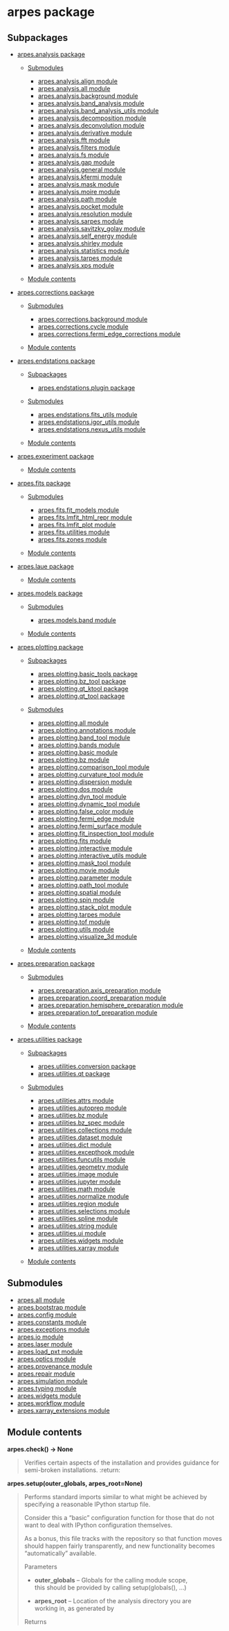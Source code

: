 arpes package
=============

Subpackages
-----------

-   [arpes.analysis package](arpes.analysis)  
    -   [Submodules](arpes.analysis#submodules)  
        -   [arpes.analysis.align module](arpes.analysis.align)
        -   [arpes.analysis.all module](arpes.analysis.all)
        -   [arpes.analysis.background
            module](arpes.analysis.background)
        -   [arpes.analysis.band\_analysis
            module](arpes.analysis.band_analysis)
        -   [arpes.analysis.band\_analysis\_utils
            module](arpes.analysis.band_analysis_utils)
        -   [arpes.analysis.decomposition
            module](arpes.analysis.decomposition)
        -   [arpes.analysis.deconvolution
            module](arpes.analysis.deconvolution)
        -   [arpes.analysis.derivative
            module](arpes.analysis.derivative)
        -   [arpes.analysis.fft module](arpes.analysis.fft)
        -   [arpes.analysis.filters module](arpes.analysis.filters)
        -   [arpes.analysis.fs module](arpes.analysis.fs)
        -   [arpes.analysis.gap module](arpes.analysis.gap)
        -   [arpes.analysis.general module](arpes.analysis.general)
        -   [arpes.analysis.kfermi module](arpes.analysis.kfermi)
        -   [arpes.analysis.mask module](arpes.analysis.mask)
        -   [arpes.analysis.moire module](arpes.analysis.moire)
        -   [arpes.analysis.path module](arpes.analysis.path)
        -   [arpes.analysis.pocket module](arpes.analysis.pocket)
        -   [arpes.analysis.resolution
            module](arpes.analysis.resolution)
        -   [arpes.analysis.sarpes module](arpes.analysis.sarpes)
        -   [arpes.analysis.savitzky\_golay
            module](arpes.analysis.savitzky_golay)
        -   [arpes.analysis.self\_energy
            module](arpes.analysis.self_energy)
        -   [arpes.analysis.shirley module](arpes.analysis.shirley)
        -   [arpes.analysis.statistics
            module](arpes.analysis.statistics)
        -   [arpes.analysis.tarpes module](arpes.analysis.tarpes)
        -   [arpes.analysis.xps module](arpes.analysis.xps)

    -   [Module contents](arpes.analysis#module-arpes.analysis)

-   [arpes.corrections package](arpes.corrections)  
    -   [Submodules](arpes.corrections#submodules)  
        -   [arpes.corrections.background
            module](arpes.corrections.background)
        -   [arpes.corrections.cycle module](arpes.corrections.cycle)
        -   [arpes.corrections.fermi\_edge\_corrections
            module](arpes.corrections.fermi_edge_corrections)

    -   [Module contents](arpes.corrections#module-arpes.corrections)

-   [arpes.endstations package](arpes.endstations)  
    -   [Subpackages](arpes.endstations#subpackages)  
        -   [arpes.endstations.plugin package](arpes.endstations.plugin)

    -   [Submodules](arpes.endstations#submodules)  
        -   [arpes.endstations.fits\_utils
            module](arpes.endstations.fits_utils)
        -   [arpes.endstations.igor\_utils
            module](arpes.endstations.igor_utils)
        -   [arpes.endstations.nexus\_utils
            module](arpes.endstations.nexus_utils)

    -   [Module contents](arpes.endstations#module-arpes.endstations)

-   [arpes.experiment package](arpes.experiment)  
    -   [Module contents](arpes.experiment#module-arpes.experiment)

-   [arpes.fits package](arpes.fits)  
    -   [Submodules](arpes.fits#submodules)  
        -   [arpes.fits.fit\_models module](arpes.fits.fit_models)
        -   [arpes.fits.lmfit\_html\_repr
            module](arpes.fits.lmfit_html_repr)
        -   [arpes.fits.lmfit\_plot module](arpes.fits.lmfit_plot)
        -   [arpes.fits.utilities module](arpes.fits.utilities)
        -   [arpes.fits.zones module](arpes.fits.zones)

    -   [Module contents](arpes.fits#module-arpes.fits)

-   [arpes.laue package](arpes.laue)  
    -   [Module contents](arpes.laue#module-arpes.laue)

-   [arpes.models package](arpes.models)  
    -   [Submodules](arpes.models#submodules)  
        -   [arpes.models.band module](arpes.models.band)

    -   [Module contents](arpes.models#module-arpes.models)

-   [arpes.plotting package](arpes.plotting)  
    -   [Subpackages](arpes.plotting#subpackages)  
        -   [arpes.plotting.basic\_tools
            package](arpes.plotting.basic_tools)
        -   [arpes.plotting.bz\_tool package](arpes.plotting.bz_tool)
        -   [arpes.plotting.qt\_ktool package](arpes.plotting.qt_ktool)
        -   [arpes.plotting.qt\_tool package](arpes.plotting.qt_tool)

    -   [Submodules](arpes.plotting#submodules)  
        -   [arpes.plotting.all module](arpes.plotting.all)
        -   [arpes.plotting.annotations
            module](arpes.plotting.annotations)
        -   [arpes.plotting.band\_tool module](arpes.plotting.band_tool)
        -   [arpes.plotting.bands module](arpes.plotting.bands)
        -   [arpes.plotting.basic module](arpes.plotting.basic)
        -   [arpes.plotting.bz module](arpes.plotting.bz)
        -   [arpes.plotting.comparison\_tool
            module](arpes.plotting.comparison_tool)
        -   [arpes.plotting.curvature\_tool
            module](arpes.plotting.curvature_tool)
        -   [arpes.plotting.dispersion
            module](arpes.plotting.dispersion)
        -   [arpes.plotting.dos module](arpes.plotting.dos)
        -   [arpes.plotting.dyn\_tool module](arpes.plotting.dyn_tool)
        -   [arpes.plotting.dynamic\_tool
            module](arpes.plotting.dynamic_tool)
        -   [arpes.plotting.false\_color
            module](arpes.plotting.false_color)
        -   [arpes.plotting.fermi\_edge
            module](arpes.plotting.fermi_edge)
        -   [arpes.plotting.fermi\_surface
            module](arpes.plotting.fermi_surface)
        -   [arpes.plotting.fit\_inspection\_tool
            module](arpes.plotting.fit_inspection_tool)
        -   [arpes.plotting.fits module](arpes.plotting.fits)
        -   [arpes.plotting.interactive
            module](arpes.plotting.interactive)
        -   [arpes.plotting.interactive\_utils
            module](arpes.plotting.interactive_utils)
        -   [arpes.plotting.mask\_tool module](arpes.plotting.mask_tool)
        -   [arpes.plotting.movie module](arpes.plotting.movie)
        -   [arpes.plotting.parameter module](arpes.plotting.parameter)
        -   [arpes.plotting.path\_tool module](arpes.plotting.path_tool)
        -   [arpes.plotting.spatial module](arpes.plotting.spatial)
        -   [arpes.plotting.spin module](arpes.plotting.spin)
        -   [arpes.plotting.stack\_plot
            module](arpes.plotting.stack_plot)
        -   [arpes.plotting.tarpes module](arpes.plotting.tarpes)
        -   [arpes.plotting.tof module](arpes.plotting.tof)
        -   [arpes.plotting.utils module](arpes.plotting.utils)
        -   [arpes.plotting.visualize\_3d
            module](arpes.plotting.visualize_3d)

    -   [Module contents](arpes.plotting#module-arpes.plotting)

-   [arpes.preparation package](arpes.preparation)  
    -   [Submodules](arpes.preparation#submodules)  
        -   [arpes.preparation.axis\_preparation
            module](arpes.preparation.axis_preparation)
        -   [arpes.preparation.coord\_preparation
            module](arpes.preparation.coord_preparation)
        -   [arpes.preparation.hemisphere\_preparation
            module](arpes.preparation.hemisphere_preparation)
        -   [arpes.preparation.tof\_preparation
            module](arpes.preparation.tof_preparation)

    -   [Module contents](arpes.preparation#module-arpes.preparation)

-   [arpes.utilities package](arpes.utilities)  
    -   [Subpackages](arpes.utilities#subpackages)  
        -   [arpes.utilities.conversion
            package](arpes.utilities.conversion)
        -   [arpes.utilities.qt package](arpes.utilities.qt)

    -   [Submodules](arpes.utilities#submodules)  
        -   [arpes.utilities.attrs module](arpes.utilities.attrs)
        -   [arpes.utilities.autoprep module](arpes.utilities.autoprep)
        -   [arpes.utilities.bz module](arpes.utilities.bz)
        -   [arpes.utilities.bz\_spec module](arpes.utilities.bz_spec)
        -   [arpes.utilities.collections
            module](arpes.utilities.collections)
        -   [arpes.utilities.dataset module](arpes.utilities.dataset)
        -   [arpes.utilities.dict module](arpes.utilities.dict)
        -   [arpes.utilities.excepthook
            module](arpes.utilities.excepthook)
        -   [arpes.utilities.funcutils
            module](arpes.utilities.funcutils)
        -   [arpes.utilities.geometry module](arpes.utilities.geometry)
        -   [arpes.utilities.image module](arpes.utilities.image)
        -   [arpes.utilities.jupyter module](arpes.utilities.jupyter)
        -   [arpes.utilities.math module](arpes.utilities.math)
        -   [arpes.utilities.normalize
            module](arpes.utilities.normalize)
        -   [arpes.utilities.region module](arpes.utilities.region)
        -   [arpes.utilities.selections
            module](arpes.utilities.selections)
        -   [arpes.utilities.spline module](arpes.utilities.spline)
        -   [arpes.utilities.string module](arpes.utilities.string)
        -   [arpes.utilities.ui module](arpes.utilities.ui)
        -   [arpes.utilities.widgets module](arpes.utilities.widgets)
        -   [arpes.utilities.xarray module](arpes.utilities.xarray)

    -   [Module contents](arpes.utilities#module-arpes.utilities)

Submodules
----------

-   [arpes.all module](arpes.all)
-   [arpes.bootstrap module](arpes.bootstrap)
-   [arpes.config module](arpes.config)
-   [arpes.constants module](arpes.constants)
-   [arpes.exceptions module](arpes.exceptions)
-   [arpes.io module](arpes.io)
-   [arpes.laser module](arpes.laser)
-   [arpes.load\_pxt module](arpes.load_pxt)
-   [arpes.optics module](arpes.optics)
-   [arpes.provenance module](arpes.provenance)
-   [arpes.repair module](arpes.repair)
-   [arpes.simulation module](arpes.simulation)
-   [arpes.typing module](arpes.typing)
-   [arpes.widgets module](arpes.widgets)
-   [arpes.workflow module](arpes.workflow)
-   [arpes.xarray\_extensions module](arpes.xarray_extensions)

Module contents
---------------

**arpes.check() -&gt; None**

> Verifies certain aspects of the installation and provides guidance for
> semi-broken installations. :return:

**arpes.setup(outer\_globals, arpes\_root=None)**

> Performs standard imports similar to what might be achieved by
> specifying a reasonable IPython startup file.
>
> Consider this a “basic” configuration function for those that do not
> want to deal with IPython configuration themselves.
>
> As a bonus, this file tracks with the repository so that function
> moves should happen fairly transparently, and new functionality
> becomes “automatically” available.
>
> Parameters  
> -   **outer\_globals** – Globals for the calling module scope,  
>     this should be provided by calling setup(globals(), …)
>
> -   **arpes\_root** – Location of the analysis directory you are  
>     working in, as generated by
>
> Returns  
